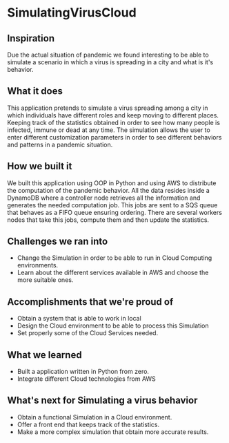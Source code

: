 # SimulatingVirusCloud

## Inspiration
Due the actual situation of pandemic we found interesting to be able to simulate a scenario in which a virus is spreading in a city and what is it's behavior.
## What it does
This application pretends to simulate a virus spreading among a city in which individuals have different roles and keep moving to different places. Keeping track of the statistics obtained in order to see how many people is infected, immune or dead at any time.
The simulation allows the user to enter different customization parameters in order to see different behaviors and patterns in a pandemic situation.
## How we built it
We built this application using OOP in Python and using AWS to distribute the computation of the pandemic behavior. 
All the data resides inside a DynamoDB  where a controller node retrieves all the information and generates the needed computation job. This jobs are sent to a SQS queue that behaves as a FIFO queue ensuring ordering. There are several workers nodes that take this jobs, compute them and then update the statistics. 
## Challenges we ran into
- Change the Simulation in order to be able to run in Cloud Computing environments.
- Learn about the different services available in AWS and choose the more suitable ones.
## Accomplishments that we're proud of
- Obtain a system that is able to work in local
- Design the Cloud environment to be able to process this Simulation
- Set properly some of the Cloud Services needed.
## What we learned
- Built a application written in Python from zero.
- Integrate different Cloud technologies from AWS 
## What's next for Simulating a virus behavior
- Obtain a functional Simulation in a Cloud environment.
- Offer a front end that keeps track of the statistics.
- Make a more complex simulation that obtain more accurate results.
